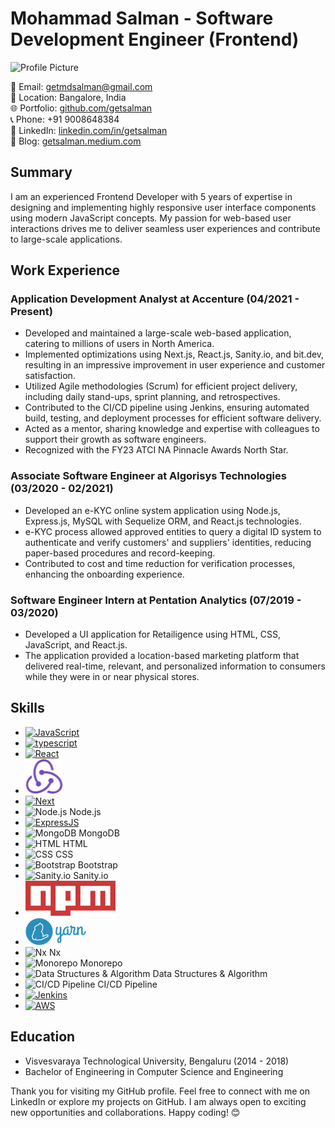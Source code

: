 # Mohammad Salman - Software Development Engineer (Frontend)

![Profile Picture](https://github.com/getsalman/profile-pic.png)

📧 Email: getmdsalman@gmail.com  
📍 Location: Bangalore, India  
🌐 Portfolio: [github.com/getsalman](https://github.com/getsalman)  
📞 Phone: +91 9008648384  
💼 LinkedIn: [linkedin.com/in/getsalman](https://linkedin.com/in/getsalman)  
📝 Blog: [getsalman.medium.com](https://getsalman.medium.com)

## Summary
I am an experienced Frontend Developer with 5 years of expertise in designing and implementing highly responsive user interface components using modern JavaScript concepts. My passion for web-based user interactions drives me to deliver seamless user experiences and contribute to large-scale applications.

## Work Experience

### Application Development Analyst at Accenture (04/2021 - Present)
- Developed and maintained a large-scale web-based application, catering to millions of users in North America.
- Implemented optimizations using Next.js, React.js, Sanity.io, and bit.dev, resulting in an impressive improvement in user experience and customer satisfaction.
- Utilized Agile methodologies (Scrum) for efficient project delivery, including daily stand-ups, sprint planning, and retrospectives.
- Contributed to the CI/CD pipeline using Jenkins, ensuring automated build, testing, and deployment processes for efficient software delivery.
- Acted as a mentor, sharing knowledge and expertise with colleagues to support their growth as software engineers.
- Recognized with the FY23 ATCI NA Pinnacle Awards North Star.

### Associate Software Engineer at Algorisys Technologies (03/2020 - 02/2021)
- Developed an e-KYC online system application using Node.js, Express.js, MySQL with Sequelize ORM, and React.js technologies.
- e-KYC process allowed approved entities to query a digital ID system to authenticate and verify customers' and suppliers' identities, reducing paper-based procedures and record-keeping.
- Contributed to cost and time reduction for verification processes, enhancing the onboarding experience.

### Software Engineer Intern at Pentation Analytics (07/2019 - 03/2020)
- Developed a UI application for Retailigence using HTML, CSS, JavaScript, and React.js.
- The application provided a location-based marketing platform that delivered real-time, relevant, and personalized information to consumers while they were in or near physical stores.

## Skills
- [![JavaScript](http://3con14.biz/code/_data/js/intro/js-logo.png)](https://developer.mozilla.org/en-US/docs/Web/JavaScript)
- [![typescript](https://raw.githubusercontent.com/remojansen/logo.ts/master/ts.jpg)](https://www.typescriptlang.org/)
- [![React](https://raw.githubusercontent.com/jalbertsr/logo-badge-images/master/img/react_logo.png)](https://facebook.github.io/react/)
- [![Redux](https://github.com/MarioTerron/logo-images/blob/master/logos/redux.png)](http://redux.js.org)
- [![Next](https://github.com/jalbertsr/logo-badge-images/blob/master/img/rsz_nextjs.png?raw=true)](https://zeit.co/)
- ![Node.js](https://github.com/getsalman/skills-logos/raw/master/nodejs.png) Node.js
- [![ExpressJS](https://github.com/MarioTerron/logo-images/blob/master/logos/expressjs.png)](http://expressjs.com///)
- ![MongoDB](https://github.com/getsalman/skills-logos/raw/master/mongodb.png) MongoDB
- ![HTML](https://github.com/getsalman/skills-logos/raw/master/html.png) HTML
- ![CSS](https://github.com/getsalman/skills-logos/raw/master/css.png) CSS
- ![Bootstrap](https://github.com/getsalman/skills-logos/raw/master/bootstrap.png) Bootstrap
- ![Sanity.io](https://github.com/getsalman/skills-logos/raw/master/sanityio.png) Sanity.io
- [![npm](https://github.com/MarioTerron/logo-images/blob/master/logos/npm.png)](https://www.npmjs.com/)
- [![Yarn](https://github.com/MarioTerron/logo-images/blob/master/logos/yarn.png)](https://yarnpkg.com)
- ![Nx](https://github.com/getsalman/skills-logos/raw/master/nx.png) Nx
- ![Monorepo](https://github.com/getsalman/skills-logos/raw/master/monorepo.png) Monorepo
- ![Data Structures & Algorithm](https://github.com/getsalman/skills-logos/raw/master/dsa.png) Data Structures & Algorithm
- ![CI/CD Pipeline](https://github.com/getsalman/skills-logos/raw/master/cicd.png) CI/CD Pipeline
- [![Jenkins](http://jenkins-ci.org/sites/default/files/jenkins_logo.png)](https://jenkins.io/)
- [![AWS](https://github.com/jalbertsr/logo-badge-images/blob/master/img/rsz_aws.png?raw=true)](https://aws.amazon.com/es/)

## Education
- Visvesvaraya Technological University, Bengaluru (2014 - 2018)
- Bachelor of Engineering in Computer Science and Engineering

Thank you for visiting my GitHub profile. Feel free to connect with me on LinkedIn or explore my projects on GitHub. I am always open to exciting new opportunities and collaborations. Happy coding! 😊
